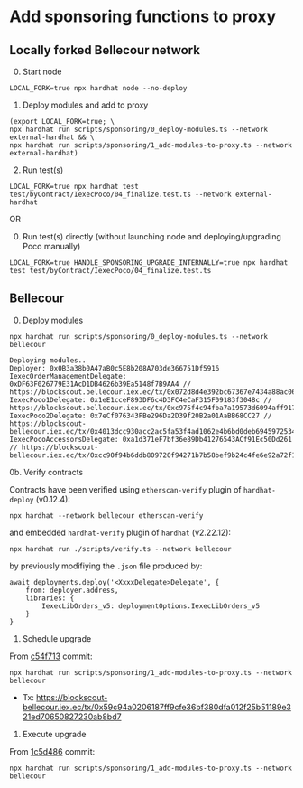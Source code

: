 # Add sponsoring functions to proxy

## Locally forked Bellecour network

0. Start node

```
LOCAL_FORK=true npx hardhat node --no-deploy
```

1. Deploy modules and add to proxy

```
(export LOCAL_FORK=true; \
npx hardhat run scripts/sponsoring/0_deploy-modules.ts --network external-hardhat && \
npx hardhat run scripts/sponsoring/1_add-modules-to-proxy.ts --network external-hardhat)
```

2. Run test(s)

```
LOCAL_FORK=true npx hardhat test test/byContract/IexecPoco/04_finalize.test.ts --network external-hardhat
```

OR

0. Run test(s) directly (without launching node and deploying/upgrading Poco manually)

```
LOCAL_FORK=true HANDLE_SPONSORING_UPGRADE_INTERNALLY=true npx hardhat test test/byContract/IexecPoco/04_finalize.test.ts
```

## Bellecour

0. Deploy modules

```
npx hardhat run scripts/sponsoring/0_deploy-modules.ts --network bellecour
```

```
Deploying modules..
Deployer: 0x0B3a38b0A47aB0c5E8b208A703de366751Df5916
IexecOrderManagementDelegate: 0xDF63F026779E31AcD1DB4626b39Ea5148f7B9AA4 // https://blockscout.bellecour.iex.ec/tx/0x072d8d4e392bc67367e7434a88ac063c876973edee5637568d9c8462f8eec552
IexecPoco1Delegate: 0x1eE1cceF893DF6c4D3FC4eCaF315F09183f3048c // https://blockscout.bellecour.iex.ec/tx/0xc975f4c94fba7a19573d6094aff9178a21d07e3f2e13c8944a0bcb62f62cb6a8
IexecPoco2Delegate: 0x7eCf076343FBe296Da2D39f20B2a01AaBB68CC27 // https://blockscout-bellecour.iex.ec/tx/0x4013dcc930acc2ac5fa53f4ad1062e4b6bd0deb6945972534b2db3586a6617d1
IexecPocoAccessorsDelegate: 0xa1d371eF7bf36e89Db41276543ACf91Ec50Dd261 // https://blockscout-bellecour.iex.ec/tx/0xcc90f94b6ddb809720f94271b7b58bef9b24c4fe6e92a72f1271c5f83912081f
```

0b. Verify contracts

Contracts have been verified using `etherscan-verify` plugin of `hardhat-deploy` (v0.12.4):

```
npx hardhat --network bellecour etherscan-verify
```

and embedded `hardhat-verify` plugin of `hardhat` (v2.22.12):

```
npx hardhat run ./scripts/verify.ts --network bellecour
```

by previously modifiying the `.json` file produced by:

```
await deployments.deploy('<XxxxDelegate>Delegate', {
    from: deployer.address,
    libraries: {
        IexecLibOrders_v5: deploymentOptions.IexecLibOrders_v5
    }
}
```

1. Schedule upgrade

From [c54f713](https://github.com/iExecBlockchainComputing/PoCo/blob/c54f713af4a520ed3260bf119e689cf32cf85925/scripts/sponsoring/1_add-modules-to-proxy.ts) commit:

```
npx hardhat run scripts/sponsoring/1_add-modules-to-proxy.ts --network bellecour
```

-   Tx: https://blockscout-bellecour.iex.ec/tx/0x59c94a0206187ff9cfe36bf380dfa012f25b51189e321ed70650827230ab8bd7

1. Execute upgrade

From [1c5d486](https://github.com/iExecBlockchainComputing/PoCo/blob/1c5d486a90e14b8f1e5df96d90926861f103d6ea/scripts/sponsoring/1_add-modules-to-proxy.ts) commit:

```
npx hardhat run scripts/sponsoring/1_add-modules-to-proxy.ts --network bellecour
```
